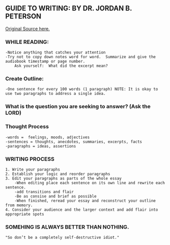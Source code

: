 ﻿## GUIDE TO WRITING:  BY DR. JORDAN B. PETERSON
[Original Source here.](https://medium.com/practicecomesfirst/dr-jordan-b-petersons-10-step-guide-to-clearer-thinking-through-essay-writing-1ab79a94937)

### WHILE READING:
	-Notice anything that catches your attention
	-Try not to copy down notes word for word.  Summarize and give the audiobook timestamp or page number.
		Ask yourself:  What did the excerpt mean?

### Create Outline:  
	-One sentence for every 100 words (1 paragraph) NOTE: It is okay to use two paragraphs to address a single idea.

### What is the question you are seeking to answer? (Ask the LORD)

### Thought Process
	-words =  feelings, moods, adjectives
	-sentences = thoughts, anecdotes, summaries, excerpts, facts
	-paragraphs = ideas, assertions

### WRITING PROCESS
	1. Write your paragraphs
	2. Establish your logic and reorder paragraphs
	3. Edit your paragraphs as parts of the whole essay
		-When editing place each sentence on its own line and rewrite each sentence.
		-add transitions and flair
		-Be as consise and brief as possible
		-When finished, reread your essay and reconstruct your outline from memory.
	4. Consider your audience and the larger context and add flair into appropriate spots

### SOMEHING IS ALWAYS BETTER THAN NOTHING. 
	"So don’t be a completely self-destructive idiot."
